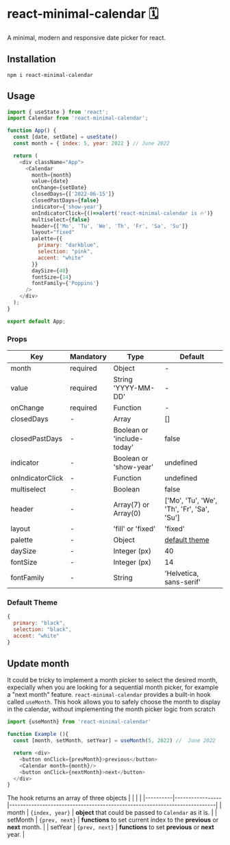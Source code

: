 # react-minimal-calendar 🗓
A minimal, modern and responsive date picker for react.

## Installation
```
npm i react-minimal-calendar
```

## Usage
```js
import { useState } from 'react';
import Calendar from 'react-minimal-calendar';

function App() {
  const [date, setDate] = useState()
  const month = { index: 5, year: 2022 } // June 2022

  return (
    <div className="App">
      <Calendar 
        month={month} 
        value={date}
        onChange={setDate}
        closedDays={['2022-06-15']}
        closedPastDays={false}
        indicator={'show-year'}
        onIndicatorClick={()=>alert('react-minimal-calendar is 🔥')}
        multiselect={false}
        header={['Mo', 'Tu', 'We', 'Th', 'Fr', 'Sa', 'Su']}
        layout="fixed"
        palette={{
          primary: "darkblue",
          selection: "pink",
          accent: "white"
        }}
        daySize={40}
        fontSize={14}
        fontFamily={'Poppins'}
      />
    </div>
  );
}

export default App;
```

### Props

| Key              | Mandatory | Type                       | Default                                    |
|------------------|-----------|----------------------------|--------------------------------------------|
| month            | required  | Object                     | -                                          |
| value            | required  | String 'YYYY-MM-DD'        | -                                          |
| onChange         | required  | Function                   | -                                          |
| closedDays       | -         | Array                      | []                                         |
| closedPastDays   | -         | Boolean or 'include-today' | false                                      |
| indicator        | -         | Boolean or 'show-year'     | undefined                                  |
| onIndicatorClick | -         | Function                   | undefined                                  |
| multiselect      | -         | Boolean                    | false                                      |
| header           | -         | Array(7) or Array(0)       | ['Mo', 'Tu', 'We', 'Th', 'Fr', 'Sa', 'Su'] |
| layout           | -         | 'fill' or 'fixed'          | 'fixed'                                    |
| palette          | -         | Object                     | [default theme](#default-theme)            |
| daySize          | -         | Integer (px)               | 40                                         |
| fontSize         | -         | Integer (px)               | 14                                         |
| fontFamily       | -         | String                     | 'Helvetica, sans-serif'                    |


### Default Theme
```js
{
  primary: "black",
  selection: "black",
  accent: "white"
}
```

## Update month
It could be tricky to implement a month picker to select the desired month, expecially when you are looking for a sequential month picker, for example a "next month" feature. `react-minimal-calendar` provides a built-in hook called `useMonth`. This hook allows you to safely choose the month to display in the calendar, without implementing the month picker logic from scratch

```js
import {useMonth} from 'react-minimal-calendar'

function Example (){
  const [month, setMonth, setYear] = useMonth(5, 2022) //  June 2022

  return <div>
    <button onClick={prevMonth}>previous</button>
    <Calendar month={month}/>
    <button onClick={nextMonth}>next</button>
  </div>
}

```

The hook returns an array of three objects
|          |                 |                                                                           |
|----------|-----------------|---------------------------------------------------------------------------|
| month    | `{index, year}` | **object** that could be passed to `Calendar` as it is.                   |
| setMonth | `{prev, next}`  | **functions** to set current index to the **previous** or **next** month. |
| setYear  | `{prev, next}`  | **functions** to set **previous** or **next** year.                       |